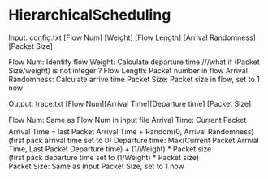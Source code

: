 # HierarchicalScheduling

Input: config.txt
[Flow Num] [Weight] [Flow Length] [Arrival Randomness] [Packet Size]

Flow Num: Identify flow
Weight: Calculate departure time              ///what if (Packet Size/weight) is not integer ? 
Flow Length: Packet number in flow
Arrival Randomness: Calculate arrive time
Packet Size: Packet size in flow, set to 1 now


Output: trace.txt
[Flow Num][Arrival Time][Departure time] [Packet Size]

Flow Num: Same as Flow Num in input file
Arrival Time: Current Packet Arrival Time = last Packet Arrival Time + Random(0, Arrival Randomness)
(first pack arrival time set to 0) 
Departure time: Max(Current Packet Arrival Time, Last Packet Departure time) + (1/Weight) * Packet size  
(first pack departure time set to (1/Weight) * Packet size)    
Packet Size: Same as Input Packet Size, set to 1 now
